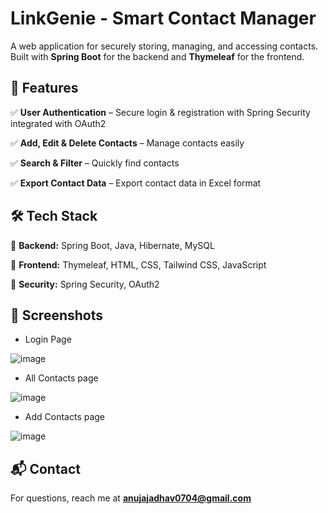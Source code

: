 # LinkGenie - Smart Contact Manager  

A web application for securely storing, managing, and accessing contacts. Built with **Spring Boot** for the backend and **Thymeleaf** for the frontend.  

## 🚀 Features  
✅ **User Authentication** – Secure login & registration with Spring Security integrated with OAuth2 

✅ **Add, Edit & Delete Contacts** – Manage contacts easily  

✅ **Search & Filter** – Quickly find contacts 

✅ **Export Contact Data** – Export contact data in Excel format
 
## 🛠️ Tech Stack  
🔹 **Backend:** Spring Boot, Java, Hibernate, MySQL  

🔹 **Frontend:** Thymeleaf, HTML, CSS, Tailwind CSS, JavaScript 

🔹 **Security:** Spring Security, OAuth2   

## 📸 Screenshots  
- Login Page
  
![image](https://github.com/user-attachments/assets/68c95ef0-4185-424c-bfd0-3613f0bc382d)

- All Contacts page
  
![image](https://github.com/user-attachments/assets/8dcd900d-da8d-4457-903f-5497d6bbfa63)

- Add Contacts page
  
![image](https://github.com/user-attachments/assets/3e24241e-8d88-40ae-bfe0-ac5a1585be1c)


## 📬 Contact  
For questions, reach me at **[anujajadhav0704@gmail.com](mailto:anujajadhav0704@gmail.com)**  
